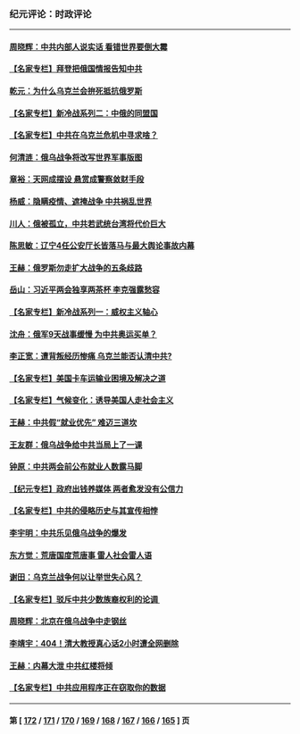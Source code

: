 ### 纪元评论：时政评论
---
#### [周晓辉：中共内部人说实话 看错世界要倒大霉](../../pages/nsc1025/n13629089.md) 
#### [【名家专栏】拜登把俄国情报告知中共](../../pages/nsc1025/n13628615.md) 
#### [乾元：为什么乌克兰会拚死抵抗俄罗斯](../../pages/nsc1025/n13626904.md) 
#### [【名家专栏】新冷战系列二：中俄的同盟国](../../pages/nsc1025/n13626069.md) 
#### [【名家专栏】中共在乌克兰危机中寻求啥？](../../pages/nsc1025/n13626174.md) 
#### [何清涟：俄乌战争将改写世界军事版图](../../pages/nsc1025/n13626140.md) 
#### [章裕：天网成摆设 悬赏成警察敛财手段](../../pages/nsc1025/n13625958.md) 
#### [杨威：隐瞒疫情、遮掩战争 中共祸乱世界](../../pages/nsc1025/n13624943.md) 
#### [川人：俄被孤立，中共若武统台湾将代价巨大](../../pages/nsc1025/n13624977.md) 
#### [陈思敏：辽宁4任公安厅长皆落马与最大舆论事故内幕](../../pages/nsc1025/n13624839.md) 
#### [王赫：俄罗斯勿走扩大战争的五条歧路](../../pages/nsc1025/n13623740.md) 
#### [岳山：习近平两会独享两茶杯 李克强露愁容](../../pages/nsc1025/n13624121.md) 
#### [【名家专栏】新冷战系列一：威权主义轴心](../../pages/nsc1025/n13624083.md) 
#### [沈舟：俄军9天战事缓慢 为中共奥运买单？](../../pages/nsc1025/n13623085.md) 
#### [李正宽：遭背叛经历惨痛 乌克兰能否认清中共?](../../pages/nsc1025/n13623377.md) 
#### [【名家专栏】美国卡车运输业困境及解决之道](../../pages/nsc1025/n13622047.md) 
#### [【名家专栏】气候变化：诱导美国人走社会主义](../../pages/nsc1025/n13622050.md) 
#### [王赫：中共假“就业优先” 难迈三道坎](../../pages/nsc1025/n13622473.md) 
#### [王友群：俄乌战争给中共当局上了一课](../../pages/nsc1025/n13620391.md) 
#### [钟原：中共两会前公布就业人数露马脚](../../pages/nsc1025/n13620466.md) 
#### [【纪元专栏】政府出钱养媒体 两者愈发没有公信力](../../pages/nsc1025/n13620356.md) 
#### [【名家专栏】中共的侵略历史与其宣传相悖](../../pages/nsc1025/n13619520.md) 
#### [李宇明：中共乐见俄乌战争的爆发](../../pages/nsc1025/n13620078.md) 
#### [东方觉：荒唐国度荒唐事 雷人社会雷人语](../../pages/nsc1025/n13619915.md) 
#### [谢田：乌克兰战争何以让举世失心风？](../../pages/nsc1025/n13619873.md) 
#### [【名家专栏】驳斥中共少数族裔权利的论调 ](../../pages/nsc1025/n13619490.md) 
#### [周晓辉：北京在俄乌战争中走钢丝](../../pages/nsc1025/n13618879.md) 
#### [李靖宇：404！清大教授真心话2小时遭全网删除](../../pages/nsc1025/n13618715.md) 
#### [王赫：内幕大泄 中共红楼将倾](../../pages/nsc1025/n13617848.md) 
#### [【名家专栏】中共应用程序正在窃取你的数据](../../pages/nsc1025/n13613981.md) 

---
#### 第 [ [172](./172.md) / [171](./171.md) / [170](./170.md) / [169](./169.md) / [168](./168.md) / [167](./167.md) / [166](./166.md) / [165](./165.md) ] 页
